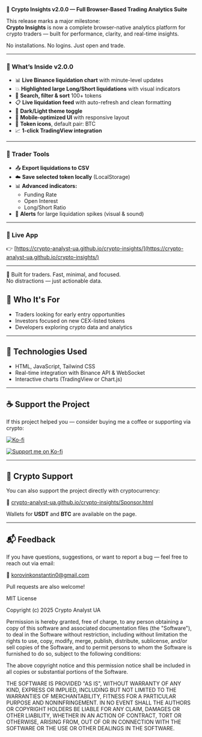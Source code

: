 🚀 **Crypto Insights v2.0.0 — Full Browser-Based Trading Analytics Suite**

This release marks a major milestone:  
**Crypto Insights** is now a complete browser-native analytics platform for crypto traders — built for performance, clarity, and real-time insights.

No installations. No logins. Just open and trade.

---

### 🧠 What’s Inside v2.0.0

- 📊 **Live Binance liquidation chart** with minute-level updates
- 💥 **Highlighted large Long/Short liquidations** with visual indicators
- 🔎 **Search, filter & sort** 100+ tokens
- 📋 **Live liquidation feed** with auto-refresh and clean formatting
- 🌙 **Dark/Light theme toggle**
- 📱 **Mobile-optimized UI** with responsive layout
- 🧩 **Token icons**, default pair: BTC
- 📈 **1-click TradingView integration**

---

### 🧮 Trader Tools
- 📤 **Export liquidations to CSV**
- ☁️ **Save selected token locally** (LocalStorage)
- 📊 **Advanced indicators:**
  - Funding Rate  
  - Open Interest  
  - Long/Short Ratio
- 🔔 **Alerts** for large liquidation spikes (visual & sound)

---

### 🔗 Live App  
👉 [https://crypto-analyst-ua.github.io/crypto-insights/](https://crypto-analyst-ua.github.io/crypto-insights/)

---

🧠 Built for traders. Fast, minimal, and focused.  
No distractions — just actionable data.

## 🧠 Who It's For

- Traders looking for early entry opportunities
- Investors focused on new CEX-listed tokens
- Developers exploring crypto data and analytics

---

## 🧩 Technologies Used

- HTML, JavaScript, Tailwind CSS
- Real-time integration with Binance API & WebSocket
- Interactive charts (TradingView or Chart.js)

---

## ☕ Support the Project

If this project helped you — consider buying me a coffee or supporting via crypto:

[![Ko-fi](https://img.shields.io/badge/Ko--fi-Support%20Me-ff5f5f?logo=ko-fi&logoColor=white)](https://ko-fi.com/konstantinkorovin)

<a href="https://ko-fi.com/konstantinkorovin" target="_blank">
  <img src="https://ko-fi.com/img/githubbutton_sm.svg" alt="Support me on Ko-fi">
</a>

---

## 💸 Crypto Support

You can also support the project directly with cryptocurrency:

🔗 [crypto-analyst-ua.github.io/crypto-insights/Sponsor.html](https://crypto-analyst-ua.github.io/crypto-insights/Sponsor.html)

Wallets for **USDT** and **BTC** are available on the page.

---

## 📬 Feedback

If you have questions, suggestions, or want to report a bug — feel free to reach out via email:

📧 korovinkonstantin0@gmail.com

Pull requests are also welcome!

MIT License

Copyright (c) 2025 Crypto Analyst UA

Permission is hereby granted, free of charge, to any person obtaining a copy of this software and associated documentation files (the "Software"), to deal in the Software without restriction, including without limitation the rights to use, copy, modify, merge, publish, distribute, sublicense, and/or sell copies of the Software, and to permit persons to whom the Software is furnished to do so, subject to the following conditions:

The above copyright notice and this permission notice shall be included in all copies or substantial portions of the Software.

THE SOFTWARE IS PROVIDED "AS IS", WITHOUT WARRANTY OF ANY KIND, EXPRESS OR IMPLIED, INCLUDING BUT NOT LIMITED TO THE WARRANTIES OF MERCHANTABILITY, FITNESS FOR A PARTICULAR PURPOSE AND NONINFRINGEMENT. IN NO EVENT SHALL THE AUTHORS OR COPYRIGHT HOLDERS BE LIABLE FOR ANY CLAIM, DAMAGES OR OTHER LIABILITY, WHETHER IN AN ACTION OF CONTRACT, TORT OR OTHERWISE, ARISING FROM, OUT OF OR IN CONNECTION WITH THE SOFTWARE OR THE USE OR OTHER DEALINGS IN THE SOFTWARE.
